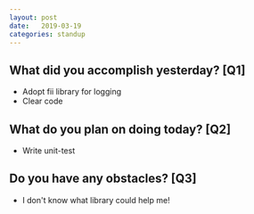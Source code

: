 ```yaml
---
layout:	post
date:	2019-03-19
categories:	standup
---
```

## What did you accomplish yesterday? [Q1]

- Adopt fii library for logging
- Clear code

## What do you plan on doing today? [Q2]

- Write unit-test

## Do you have any obstacles? [Q3]

- I don't know what library could help me!